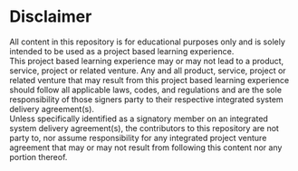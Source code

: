 # Disclaimer
All content in this repository is for educational purposes only and is solely intended to be used as a project based learning experience.  
This project based learning experience may or may not lead to a product, service, project or related venture.  Any and all product, 
service, project or related venture that may result from this project based learning experience should follow all applicable laws, 
codes, and regulations and are the sole responsibility of those signers party to their respective integrated system delivery agreement(s).  
Unless specifically identified as a signatory member on an integrated system delivery agreement(s), the contributors to this repository are 
not party to, nor assume responsibility for any integrated project venture agreement that may or may not result from following this 
content nor any portion thereof.
